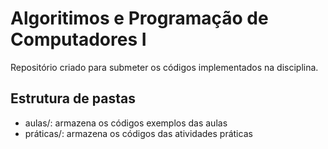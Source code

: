 # Algoritimos e Programação de Computadores I

Repositório criado para submeter os códigos implementados na disciplina.

## Estrutura de pastas

* aulas/: armazena os códigos exemplos das aulas
* práticas/: armazena os códigos das atividades práticas

